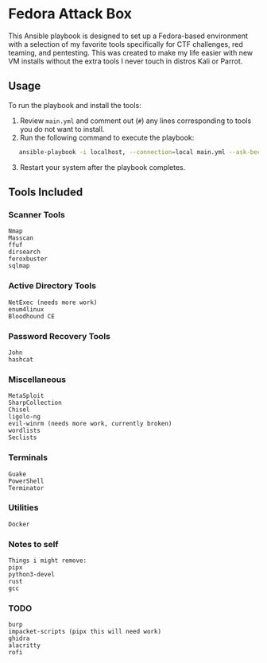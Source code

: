 # Fedora Attack Box
This Ansible playbook is designed to set up a Fedora-based environment with a selection of my favorite tools specifically for CTF challenges, red teaming, and pentesting. This was created to make my life easier with new VM installs without the extra tools I never touch in distros Kali or Parrot.


## Usage
To run the playbook and install the tools:

1. Review `main.yml` and comment out (`#`) any lines corresponding to tools you do not want to install.
2. Run the following command to execute the playbook:
```bash
   ansible-playbook -i localhost, --connection=local main.yml --ask-become-pass
```
3. Restart your system after the playbook completes.

## Tools Included
### Scanner Tools
```
Nmap
Masscan
ffuf
dirsearch
feroxbuster
sqlmap
```

### Active Directory Tools
```
NetExec (needs more work)
enum4linux
Bloodhound CE
```

### Password Recovery Tools
```
John
hashcat
```

### Miscellaneous
```
MetaSploit
SharpCollection
Chisel
ligolo-ng
evil-winrm (needs more work, currently broken)
wordlists
Seclists
```

### Terminals
```
Guake
PowerShell
Terminator
```

### Utilities
```
Docker
```

### Notes to self
```
Things i might remove:
pipx
python3-devel
rust
gcc
```

### TODO
```
burp
impacket-scripts (pipx this will need work)
ghidra
alacritty
rofi
```